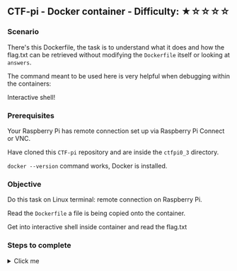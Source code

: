 ## CTF-pi - Docker container - Difficulty: ★☆☆☆☆

### Scenario

There's this Dockerfile, the task is to understand what it does and how the flag.txt
can be retrieved without modifying the `Dockerfile` itself or looking at `answers`.

The command meant to be used here is very helpful when debugging within the containers:

Interactive shell!

### Prerequisites

Your Raspberry Pi has remote connection set up via Raspberry Pi Connect or VNC.

Have cloned this `CTF-pi` repository and are inside the `ctfpi0_3` directory.

`docker --version` command works, Docker is installed.

### Objective

Do this task on Linux terminal: remote connection on Raspberry Pi.

Read the `Dockerfile` a file is being copied onto the container.

Get into interactive shell inside container and read the flag.txt

### Steps to complete

<details>
<summary>Click me</summary>

The Dockerfile is very basic, what should be of interest is the COPY command.

When container is ran all it does is COPY \[source host\] \[destination container\]

The first problem with this Dockerfile is that nothing gets built and ran.

So for something to actually happen first thing would be to build it!

```
docker build --tag my-ctfpi-image .
```
`--tag` is to name the image it builds into.
`.` means the directory we are currently in, which contains the Dockerfile.

After running the command and build succeeds:
```
docker run --rm -it my-ctfpi-image /bin/sh
```
`--rm` is used when you need the container to be deleted after the task for it is complete.
`-it` when docker run is used with this command it takes you straight inside the container with shell.
`/bin/sh` is the shell used inside the container.

Now this command lands us inside the container with shell access, meaning similar Linux commands can be run from container.
Since we saw what the COPY inside Dockerfile did, there's nothing more to do than run:
```
cat /tmp/flag.txt
```
After the flag type `exit` to leave interactive shell.

</details>
